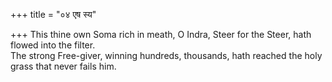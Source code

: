 +++
title = "०४ एष स्य"

+++
This thine own Soma rich in meath, O Indra, Steer for the Steer, hath flowed into the filter.  
     The strong Free-giver, winning hundreds, thousands, hath reached the holy grass that never fails him.